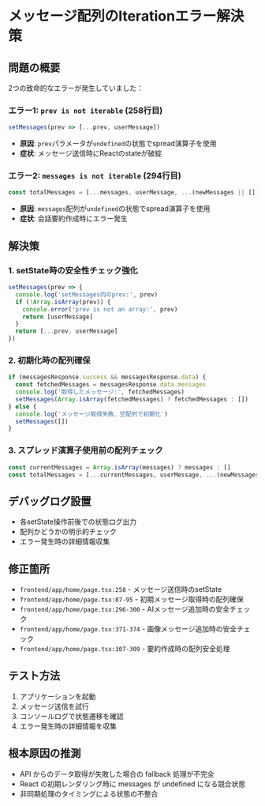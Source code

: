 # メッセージ配列のIterationエラー解決策

## 問題の概要
2つの致命的なエラーが発生していました：

### エラー1: `prev is not iterable` (258行目)
```javascript
setMessages(prev => [...prev, userMessage])
```
- **原因**: `prev`パラメータが`undefined`の状態でspread演算子を使用
- **症状**: メッセージ送信時にReactのstateが破綻

### エラー2: `messages is not iterable` (294行目) 
```javascript
const totalMessages = [...messages, userMessage, ...(newMessages || [])]
```
- **原因**: `messages`配列が`undefined`の状態でspread演算子を使用
- **症状**: 会話要約作成時にエラー発生

## 解決策

### 1. setState時の安全性チェック強化
```javascript
setMessages(prev => {
  console.log('setMessages内のprev:', prev)
  if (!Array.isArray(prev)) {
    console.error('prev is not an array:', prev)
    return [userMessage]
  }
  return [...prev, userMessage]
})
```

### 2. 初期化時の配列確保
```javascript
if (messagesResponse.success && messagesResponse.data) {
  const fetchedMessages = messagesResponse.data.messages
  console.log('取得したメッセージ:', fetchedMessages)
  setMessages(Array.isArray(fetchedMessages) ? fetchedMessages : [])
} else {
  console.log('メッセージ取得失敗、空配列で初期化')
  setMessages([])
}
```

### 3. スプレッド演算子使用前の配列チェック
```javascript
const currentMessages = Array.isArray(messages) ? messages : []
const totalMessages = [...currentMessages, userMessage, ...(newMessages || [])]
```

## デバッグログ設置
- 各setState操作前後での状態ログ出力
- 配列かどうかの明示的チェック
- エラー発生時の詳細情報収集

## 修正箇所
- `frontend/app/home/page.tsx:258` - メッセージ送信時のsetState
- `frontend/app/home/page.tsx:87-95` - 初期メッセージ取得時の配列確保
- `frontend/app/home/page.tsx:296-300` - AIメッセージ追加時の安全チェック
- `frontend/app/home/page.tsx:371-374` - 画像メッセージ追加時の安全チェック
- `frontend/app/home/page.tsx:307-309` - 要約作成時の配列安全処理

## テスト方法
1. アプリケーションを起動
2. メッセージ送信を試行
3. コンソールログで状態遷移を確認
4. エラー発生時の詳細情報を収集

## 根本原因の推測
- API からのデータ取得が失敗した場合の fallback 処理が不完全
- React の初期レンダリング時に messages が undefined になる競合状態
- 非同期処理のタイミングによる状態の不整合
